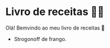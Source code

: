 # Livro de receitas :man_cook:

Olá! Bemvindo ao meu livro de receitas :wave:

- Strogonoff de frango.



